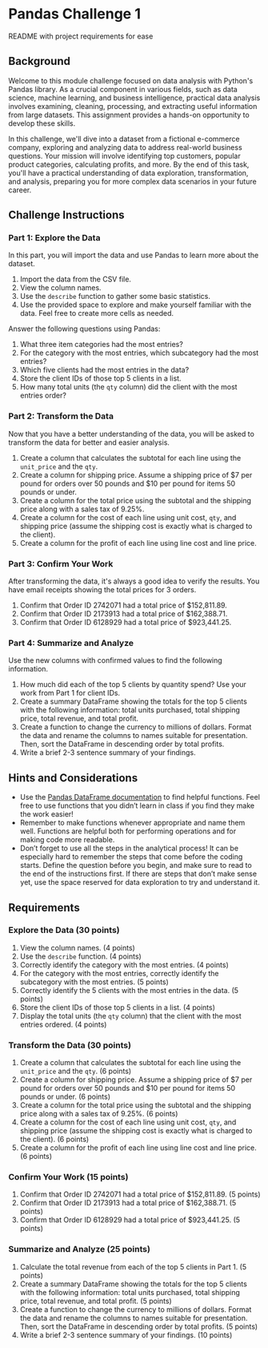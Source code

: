 # Pandas Challenge 1
README with project requirements for ease 
## Background

Welcome to this module challenge focused on data analysis with Python's Pandas library. As a crucial component in various fields, such as data science, machine learning, and business intelligence, practical data analysis involves examining, cleaning, processing, and extracting useful information from large datasets. This assignment provides a hands-on opportunity to develop these skills.

In this challenge, we'll dive into a dataset from a fictional e-commerce company, exploring and analyzing data to address real-world business questions. Your mission will involve identifying top customers, popular product categories, calculating profits, and more. By the end of this task, you'll have a practical understanding of data exploration, transformation, and analysis, preparing you for more complex data scenarios in your future career.

## Challenge Instructions

### Part 1: Explore the Data
In this part, you will import the data and use Pandas to learn more about the dataset.
1. Import the data from the CSV file.
2. View the column names.
3. Use the `describe` function to gather some basic statistics.
4. Use the provided space to explore and make yourself familiar with the data. Feel free to create more cells as needed.

Answer the following questions using Pandas:
1. What three item categories had the most entries?
2. For the category with the most entries, which subcategory had the most entries?
3. Which five clients had the most entries in the data?
4. Store the client IDs of those top 5 clients in a list.
5. How many total units (the `qty` column) did the client with the most entries order?

### Part 2: Transform the Data
Now that you have a better understanding of the data, you will be asked to transform the data for better and easier analysis.
1. Create a column that calculates the subtotal for each line using the `unit_price` and the `qty`.
2. Create a column for shipping price. Assume a shipping price of $7 per pound for orders over 50 pounds and $10 per pound for items 50 pounds or under.
3. Create a column for the total price using the subtotal and the shipping price along with a sales tax of 9.25%.
4. Create a column for the cost of each line using unit cost, `qty`, and shipping price (assume the shipping cost is exactly what is charged to the client).
5. Create a column for the profit of each line using line cost and line price.

### Part 3: Confirm Your Work
After transforming the data, it's always a good idea to verify the results. You have email receipts showing the total prices for 3 orders.
1. Confirm that Order ID 2742071 had a total price of $152,811.89.
2. Confirm that Order ID 2173913 had a total price of $162,388.71.
3. Confirm that Order ID 6128929 had a total price of $923,441.25.

### Part 4: Summarize and Analyze
Use the new columns with confirmed values to find the following information.
1. How much did each of the top 5 clients by quantity spend? Use your work from Part 1 for client IDs.
2. Create a summary DataFrame showing the totals for the top 5 clients with the following information: total units purchased, total shipping price, total revenue, and total profit.
3. Create a function to change the currency to millions of dollars. Format the data and rename the columns to names suitable for presentation. Then, sort the DataFrame in descending order by total profits.
4. Write a brief 2-3 sentence summary of your findings.

## Hints and Considerations
- Use the [Pandas DataFrame documentation](https://pandas.pydata.org/pandas-docs/stable/reference/frame.html) to find helpful functions. Feel free to use functions that you didn’t learn in class if you find they make the work easier!
- Remember to make functions whenever appropriate and name them well. Functions are helpful both for performing operations and for making code more readable.
- Don’t forget to use all the steps in the analytical process! It can be especially hard to remember the steps that come before the coding starts. Define the question before you begin, and make sure to read to the end of the instructions first. If there are steps that don’t make sense yet, use the space reserved for data exploration to try and understand it.

## Requirements

### Explore the Data (30 points)
1. View the column names. (4 points)
2. Use the `describe` function. (4 points)
3. Correctly identify the category with the most entries. (4 points)
4. For the category with the most entries, correctly identify the subcategory with the most entries. (5 points)
5. Correctly identify the 5 clients with the most entries in the data. (5 points)
6. Store the client IDs of those top 5 clients in a list. (4 points)
7. Display the total units (the `qty` column) that the client with the most entries ordered. (4 points)

### Transform the Data (30 points)
1. Create a column that calculates the subtotal for each line using the `unit_price` and the `qty`. (6 points)
2. Create a column for shipping price. Assume a shipping price of $7 per pound for orders over 50 pounds and $10 per pound for items 50 pounds or under. (6 points)
3. Create a column for the total price using the subtotal and the shipping price along with a sales tax of 9.25%. (6 points)
4. Create a column for the cost of each line using unit cost, `qty`, and shipping price (assume the shipping cost is exactly what is charged to the client). (6 points)
5. Create a column for the profit of each line using line cost and line price. (6 points)

### Confirm Your Work (15 points)
1. Confirm that Order ID 2742071 had a total price of $152,811.89. (5 points)
2. Confirm that Order ID 2173913 had a total price of $162,388.71. (5 points)
3. Confirm that Order ID 6128929 had a total price of $923,441.25. (5 points)

### Summarize and Analyze (25 points)
1. Calculate the total revenue from each of the top 5 clients in Part 1. (5 points)
2. Create a summary DataFrame showing the totals for the top 5 clients with the following information: total units purchased, total shipping price, total revenue, and total profit. (5 points)
3. Create a function to change the currency to millions of dollars. Format the data and rename the columns to names suitable for presentation. Then, sort the DataFrame in descending order by total profits. (5 points)
4. Write a brief 2-3 sentence summary of your findings. (10 points)
